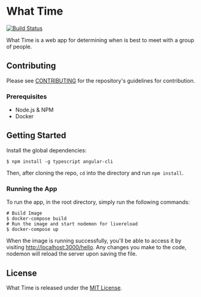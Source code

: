 # What Time

[![Build Status](https://travis-ci.org/jbw91/what-time.svg?branch=master)](https://travis-ci.org/jbw91/what-time)

What Time is a web app for determining when is best to meet with a group of people.

## Contributing

Please see [CONTRIBUTING](./CONTRIBUTING.md) for the repository's guidelines for contribution.

### Prerequisites

* Node.js & NPM
* Docker

## Getting Started

Install the global dependencies:

```shell
$ npm install -g typescript angular-cli
```

Then, after cloning the repo, `cd` into the directory and run `npm install`.

### Running the App

To run the app, in the root directory, simply run the following commands:

```shell
# Build Image
$ docker-compose build
# Run the image and start nodemon for livereload
$ docker-compose up
```

When the image is running successfully, you'll be able to access it by visiting [http://localhost:3000/hello](http://localhost:3000/hello). Any changes you make to the code, nodemon will reload the server upon saving the file.

## License

What Time is released under the [MIT License](./LICENSE).
